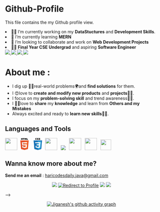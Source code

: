
# Github-Profile
This file contains the my Github profile view.


<link href="style.css" rel="stylesheet"></l(https://readme-typing-svg.demolab.com?font=poppins&pause=1000&color=1976D2&center=true&vCenter=true&lines=%3CHello+World%2C+Hari Krishna+here!%2F%3E)



- 👨‍💻 I’m currently working on my **DataStuctures** and **Development Skills**.
- 🤯 I’m currently learning  **MERN**
- 🤩 I’m looking to collaborate and work on **Web Development Projects**
- 👨‍🏭 **Final Year CSE Undergrad** and aspiring **Software Engineer**

<!-- <a href="https://leetcode.com/Jiganesh/">
  <img src="https://img.shields.io/badge/Leetcode-orange?style=for-the-badge&logo=leetcode&logoColor=black"/>
</a> -->
<a href="https://www.linkedin.com/in/krishpatel789">
  <img src="https://img.shields.io/badge/LinkedIn-0077B5?style=for-the-badge&logo=linkedin&logoColor=white"/> 
 </a> 
<a href="mailto:krishpateltulisagari123@gmail.com">
  <img src="https://img.shields.io/badge/Gmail-D14836?style=for-the-badge&logo=gmail&logoColor=white"/>
</a>
<a href="https://x.com/mr_hk89?s=09">
  <img src="https://img.shields.io/badge/Twitter-1DA1F2?style=for-the-badge&logo=twitter&logoColor=white"/>
</a>

<a href="https://www.instagram.com/urs_krishpatel/">
  <img src="https://img.shields.io/badge/Instagram-E4405F?style=for-the-badge&logo=instagram&logoColor=white"/>
</a>






# **About me** :

- I dig up 🕵️‍♀️real-world problems🌍and **find solutions** for them.
- I 😍love to **create and modify new products** and **projects**👨‍💻.
- I focus on my **problem-solving skill** and trend awareness🕵️‍♀️.
- I 👨‍🏫love to **share** my **knowledge** and learn from **Others and my Mistakes**
- Always excited and ready to **learn new skills👨‍🎓**.





## **Languages and Tools**<!-- https://github.com/Ileriayo/markdown-badges -->
<p>

<img src ="https://cdn.jsdelivr.net/gh/devicons/devicon/icons/java/java-original-wordmark.svg" width="40px" height="40px" >
<img src="https://raw.githubusercontent.com/devicons/devicon/master/icons/html5/html5-original-wordmark.svg" width="40px" height="40px">
<img src="https://raw.githubusercontent.com/devicons/devicon/master/icons/css3/css3-original-wordmark.svg" width="40px" height="40px">
<img src ="https://cdn.jsdelivr.net/gh/devicons/devicon/icons/python/python-original-wordmark.svg" width="40px" height="40px">
 &nbsp
<img src="https://cdn.jsdelivr.net/gh/devicons/devicon/icons/javascript/javascript-original.svg" width=40px heigth=50px > &nbsp 

<img src ="https://cdn.jsdelivr.net/gh/devicons/devicon/icons/git/git-plain.svg" width="40px" height="40px"> 
&nbsp

<img src="https://cdn.jsdelivr.net/gh/devicons/devicon/icons/github/github-original-wordmark.svg" width="40px" height="40px"> 
&nbsp

<img src ="https://cdn.jsdelivr.net/gh/devicons/devicon/icons/vscode/vscode-original-wordmark.svg" width="35px" height="35px">


</p>

## **Wanna know more about me?** 
**Send me an email** : haricodesdaily.java@gmail.com



<p align="center">

<a href="https://github.com/krishpatel789" title="Redirect to Profile">
<img width="46%" src="https://github-readme-stats.vercel.app/api?username=krishpatel789&show_icons=true&theme=dark&count_private=true&text_color=d3d3d3&icon_color=00E6FE&title_color=00E6FE"/></a>
  
<a href="https://github.com/krishpatel789">
<img width= "49%" title="Redirect to Profile" src="https://github-readme-streak-stats.herokuapp.com/?user=krishpatel789&theme=dark&theme=black-ice&stroke=0000"/></a>

<a href ="https://github.com/krishpatel789" title="Redirect to Profile">
<img width="39%" src="https://github-readme-stats.vercel.app/api/top-langs/?username=krishpatel789&layout=compact&theme=dark&langs_count=6&count_private=false&text_color=d3d3d3&title_color=00E6FE"/></a>

<a href="https://github.com/krishpatel789/DSA-JAVA" title="Redirect's to High On DSA Repository">
<img width="56%" src="https://github-readme-stats.vercel.app/api/pin/?username=krishpatel789&repo=dsa-java&theme=dark&text_color=d3d3d3&icon_color=00E6FE&title_color=00E6FE" /></a>




</p> -->

<!-- <details>
<summary> <bold>CLICK TO WATCH CONTRIBUTION GRAPH </bold> </summary>

</details> -->

<div align =center>

[![Jiganesh's github activity graph](https://github-readme-activity-graph.vercel.app/graph?username=krishpatel789&custom_title=HariKrishna's%20Activity&hide_border=true&theme=react-dark)](https://github.com/krishpatel789/github-readme-activity-graph)

</div>

